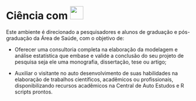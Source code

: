 <h1> Ciência com <img iclass="fa-brands" src="https://raw.githubusercontent.com/FortAwesome/Font-Awesome/d3a7818c253fcbafff9ebd1d4abb2866c192e1d7/svgs/brands/r-project.svg" width="36" height="36"> </h1>

Este ambiente é direcionado a pesquisadores e alunos de graduação e pós-graduação da Área de Saúde, com o objetivo de:

* Oferecer uma consultoria completa na elaboração da modelagem e análise estatística que embase e valide a conclusão do seu projeto de pesquisa seja ele uma monografia, dissertação, tese ou artigo;

* Auxiliar o visitante no auto desenvolvimento de suas habilidades na elaboração de trabalhos científicos, acadêmicos ou profissionais, disponibilizando recursos acadêmicos na Central de Auto Estudos e R scripts prontos.
